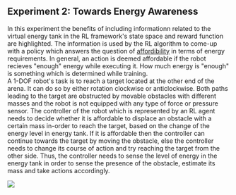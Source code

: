 ## Experiment 2: Towards Energy Awareness
In this experiment the benefits of including informationn related to the virtual energy tank in the RL framework's state space and reward function are highlighted. The information is used by the RL algorithm to come-up with a policy which answers the question of [affordibility](https://www.frontiersin.org/articles/10.3389/fnint.2018.00006/full) in terms of energy requirements. In general, an action is deemed affordable if the robot recieves "enough" energy while executing it. How much energy is "enough" is something which is determined while training.  
A 1-DOF robot's task is to reach a target located at the other end of the arena. It can do so by either rotation clockwise or anticlockwise. Both paths leading to the target are obstructed by movable obstacles with different masses and the robot is not equipped with any type of force or pressure sensor. The controller of the robot which is represented by an RL agent needs to decide whether it is affordable to displace an obstacle with a certain mass in-order to reach the target, based on the change of the energy level in energy tank. If it is affordable then the controller can continue towards the target by moving the obstacle, else the controller needs to change its course of action and try reaching the target from the other side. Thus, the controller needs to sense the level of energy in the energy tank in order to sense the presence of the obstacle, estimate its mass and take actions accordingly.


![](imgs/reacher_1dof.gif)
